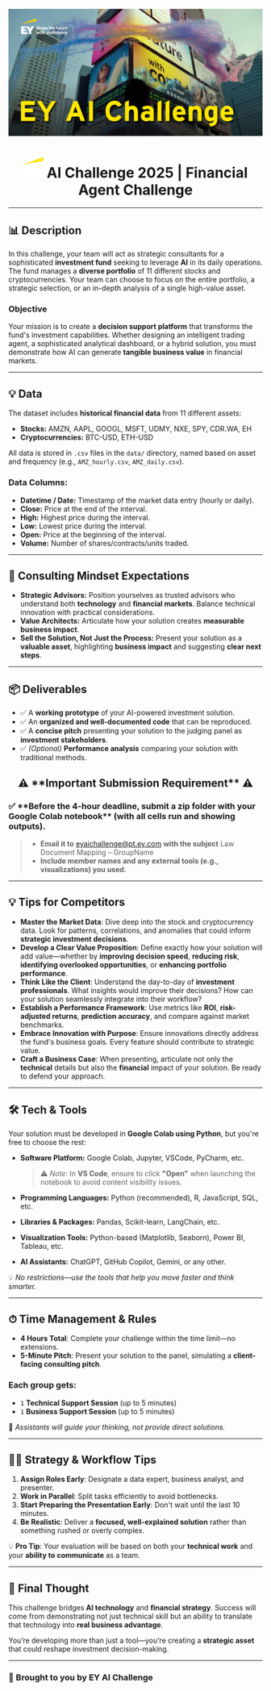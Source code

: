 ![alt text](https://github.com/EYAIChallenge/Overview/blob/main/Banner-EY-1280x640.jpg "EY AI Challenge")

<h1 align="center"> <img src="https://github.com/EYAIChallenge/Overview/blob/main/EY_Logo_Beam_RGB_White_Yellow.png" width="40" alt="Logo"/> AI Challenge 2025 | Financial Agent Challenge </h1>

---

## 📊 Description

In this challenge, your team will act as strategic consultants for a sophisticated **investment fund** seeking to leverage **AI** in its daily operations. The fund manages a **diverse portfolio** of 11 different stocks and cryptocurrencies. Your team can choose to focus on the entire portfolio, a strategic selection, or an in-depth analysis of a single high-value asset.

### **Objective**  
Your mission is to create a **decision support platform** that transforms the fund's investment capabilities. Whether designing an intelligent trading agent, a sophisticated analytical dashboard, or a hybrid solution, you must demonstrate how AI can generate **tangible business value** in financial markets.

---

## 💡 Data

The dataset includes **historical financial data** from 11 different assets:  
- **Stocks:** AMZN, AAPL, GOOGL, MSFT, UDMY, NXE, SPY, CDR.WA, EH  
- **Cryptocurrencies:** BTC-USD, ETH-USD  

All data is stored in `.csv` files in the `data/` directory, named based on asset and frequency (e.g., `AMZ_hourly.csv`, `AMZ_daily.csv`).  

### Data Columns:
- **Datetime / Date:** Timestamp of the market data entry (hourly or daily).
- **Close:** Price at the end of the interval.
- **High:** Highest price during the interval.
- **Low:** Lowest price during the interval.
- **Open:** Price at the beginning of the interval.
- **Volume:** Number of shares/contracts/units traded.

---

## 🎯 Consulting Mindset Expectations

- **Strategic Advisors:** Position yourselves as trusted advisors who understand both **technology** and **financial markets**. Balance technical innovation with practical considerations.
- **Value Architects:** Articulate how your solution creates **measurable business impact**.
- **Sell the Solution, Not Just the Process:** Present your solution as a **valuable asset**, highlighting **business impact** and suggesting **clear next steps**.

---

## 📦 Deliverables

- ✅ A **working prototype** of your AI-powered investment solution.
- ✅ An **organized and well-documented code** that can be reproduced.
- ✅ A **concise pitch** presenting your solution to the judging panel as **investment stakeholders**.
- ✅ *(Optional)* **Performance analysis** comparing your solution with traditional methods.

<h2 align="center"> ⚠️ **Important Submission Requirement** ⚠️ </h2>
<h3> ✅ **Before the 4-hour deadline, submit a zip folder with your Google Colab notebook** (with all cells run and showing outputs). </h3>

> - **Email it to** [eyaichallenge@pt.ey.com](mailto:eyaichallenge@pt.ey.com) **with the subject** Law Document Mapping – GroupName
> - **Include member names and any external tools (e.g., visualizations) you used.**

---

## 💡 Tips for Competitors

- **Master the Market Data**: Dive deep into the stock and cryptocurrency data. Look for patterns, correlations, and anomalies that could inform **strategic investment decisions**.
- **Develop a Clear Value Proposition**: Define exactly how your solution will add value—whether by **improving decision speed**, **reducing risk**, **identifying overlooked opportunities**, or **enhancing portfolio performance**.
- **Think Like the Client**: Understand the day-to-day of **investment professionals**. What insights would improve their decisions? How can your solution seamlessly integrate into their workflow?
- **Establish a Performance Framework**: Use metrics like **ROI**, **risk-adjusted returns**, **prediction accuracy**, and compare against market benchmarks.
- **Embrace Innovation with Purpose**: Ensure innovations directly address the fund's business goals. Every feature should contribute to strategic value.
- **Craft a Business Case**: When presenting, articulate not only the **technical** details but also the **financial** impact of your solution. Be ready to defend your approach.

---

## 🛠 Tech & Tools

Your solution must be developed in **Google Colab using Python**, but you're free to choose the rest:

- **Software Platform:** Google Colab, Jupyter, VSCode, PyCharm, etc.  
  > ⚠️ *Note*: In **VS Code**, ensure to click **"Open"** when launching the notebook to avoid content visibility issues.
  
- **Programming Languages:** Python (recommended), R, JavaScript, SQL, etc.
- **Libraries & Packages:** Pandas, Scikit-learn, LangChain, etc.
- **Visualization Tools:** Python-based (Matplotlib, Seaborn), Power BI, Tableau, etc.
- **AI Assistants:** ChatGPT, GitHub Copilot, Gemini, or any other.

💡 *No restrictions—use the tools that help you move faster and think smarter.*

---

## ⏱ Time Management & Rules

- **4 Hours Total**: Complete your challenge within the time limit—no extensions.
- **5-Minute Pitch**: Present your solution to the panel, simulating a **client-facing consulting pitch**.

### Each group gets:
- `1` **Technical Support Session** (up to 5 minutes)
- `1` **Business Support Session** (up to 5 minutes)

🔑 *Assistants will guide your thinking, not provide direct solutions.*

---

## 🧑‍💼 Strategy & Workflow Tips

1. **Assign Roles Early**: Designate a data expert, business analyst, and presenter.
2. **Work in Parallel**: Split tasks efficiently to avoid bottlenecks.
3. **Start Preparing the Presentation Early**: Don't wait until the last 10 minutes.
4. **Be Realistic**: Deliver a **focused, well-explained solution** rather than something rushed or overly complex.

💡 **Pro Tip**: Your evaluation will be based on both your **technical work** and your **ability to communicate** as a team.

---

## 💭 Final Thought

This challenge bridges **AI technology** and **financial strategy**. Success will come from demonstrating not just technical skill but an ability to translate that technology into **real business advantage**.

You’re developing more than just a tool—you’re creating a **strategic asset** that could reshape investment decision-making.

---

### 🏁 Brought to you by **EY AI Challenge**
